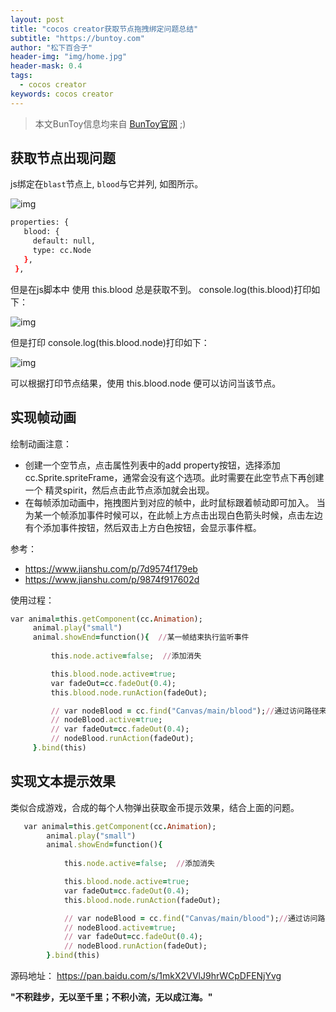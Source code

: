 ```yaml
---
layout: post
title: "cocos creator获取节点拖拽绑定问题总结"
subtitle: "https://buntoy.com"
author: "松下百合子"
header-img: "img/home.jpg"
header-mask: 0.4
tags:
  - cocos creator
keywords: cocos creator
---
```


> 本文BunToy信息均来自 [BunToy官网](https://buntoy.com) ;)


## 获取节点出现问题

js绑定在`blast`节点上,  `blood`与它并列, 如图所示。

![img](https://s2.ax1x.com/2019/02/13/k0f5in.png)

```bash
properties: {
   blood: {
     default: null,
     type: cc.Node
   },
 },
```

但是在js脚本中 使用 this.blood 总是获取不到。 console.log(this.blood)打印如下：

![img](https://s2.ax1x.com/2019/02/13/k0foR0.png)

但是打印 console.log(this.blood.node)打印如下：

![img](https://s2.ax1x.com/2019/02/13/k0hQOS.png)

可以根据打印节点结果，使用 this.blood.node 便可以访问当该节点。


## 实现帧动画

绘制动画注意：
  
- 创建一个空节点，点击属性列表中的add property按钮，选择添加cc.Sprite.spriteFrame，通常会没有这个选项。此时需要在此空节点下再创建一个 精灵spirit，然后点击此节点添加就会出现。
- 在每帧添加动画中，拖拽图片到对应的帧中，此时鼠标跟着帧动即可加入。 当为某一个帧添加事件时候可以，在此帧上方点击出现白色箭头时候，点击左边有个添加事件按钮，然后双击上方白色按钮，会显示事件框。
  
参考：
- https://www.jianshu.com/p/7d9574f179eb
- https://www.jianshu.com/p/9874f917602d

使用过程：
   
   ```ruby
   var animal=this.getComponent(cc.Animation);
        animal.play("small")
        animal.showEnd=function(){  //某一帧结束执行监听事件
           
            this.node.active=false;  //添加消失

            this.blood.node.active=true;
            var fadeOut=cc.fadeOut(0.4);
            this.blood.node.runAction(fadeOut);

            // var nodeBlood = cc.find("Canvas/main/blood");//通过访问路径来获取节点
            // nodeBlood.active=true;
            // var fadeOut=cc.fadeOut(0.4);
            // nodeBlood.runAction(fadeOut);
        }.bind(this)
   ```

## 实现文本提示效果

类似合成游戏，合成的每个人物弹出获取金币提示效果，结合上面的问题。

```ruby
   var animal=this.getComponent(cc.Animation);
        animal.play("small")
        animal.showEnd=function(){
           
            this.node.active=false;  //添加消失

            this.blood.node.active=true;
            var fadeOut=cc.fadeOut(0.4);
            this.blood.node.runAction(fadeOut);

            // var nodeBlood = cc.find("Canvas/main/blood");//通过访问路径来获取节点
            // nodeBlood.active=true;
            // var fadeOut=cc.fadeOut(0.4);
            // nodeBlood.runAction(fadeOut);
        }.bind(this)
   ```

源码地址： https://pan.baidu.com/s/1mkX2VVlJ9hrWCpDFENjYvg
  
**"不积跬步，无以至千里；不积小流，无以成江海。"**
